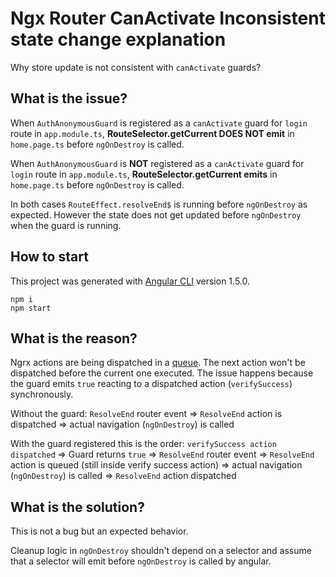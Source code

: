 # Ngx Router CanActivate Inconsistent state change explanation

Why store update is not consistent with `canActivate` guards?

## What is the issue?

When `AuthAnonymousGuard` is registered as a `canActivate` guard for `login` route in `app.module.ts`, **RouteSelector.getCurrent DOES NOT emit** in `home.page.ts` before `ngOnDestroy` is called.

When `AuthAnonymousGuard` is **NOT** registered as a `canActivate` guard for `login` route in `app.module.ts`, **RouteSelector.getCurrent emits** in `home.page.ts` before `ngOnDestroy` is called.

In both cases `RouteEffect.resolveEnd$` is running before `ngOnDestroy` as expected. However the state does not get updated before `ngOnDestroy` when the guard is running.

## How to start
This project was generated with [Angular CLI](https://github.com/angular/angular-cli) version 1.5.0.

```
npm i
npm start
```

## What is the reason?

Ngrx actions are being dispatched in a [queue](https://github.com/ReactiveX/rxjs/blob/master/src/scheduler/QueueAction.ts#L10). The next action won't be dispatched before the current one executed. The issue happens because the guard emits `true` reacting to a dispatched action (`verifySuccess`) synchronously.

Without the guard:
`ResolveEnd` router event => `ResolveEnd` action is dispatched  => actual navigation (`ngOnDestroy`) is called

With the guard registered this is the order:
`verifySuccess action dispatched` => Guard returns `true` => `ResolveEnd` router event => `ResolveEnd` action is queued (still inside verify success action) => actual navigation (`ngOnDestroy`) is called => `ResolveEnd` action dispatched


## What is the solution?
This is not a bug but an expected behavior.

Cleanup logic in `ngOnDestroy` shouldn't depend on a selector and assume that a selector will emit before `ngOnDestroy` is called by angular.
